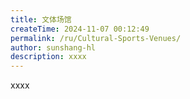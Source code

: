 ```yaml
---
title: 文体场馆
createTime: 2024-11-07 00:12:49
permalink: /ru/Cultural-Sports-Venues/
author: sunshang-hl
description: xxxx
---
```


xxxx